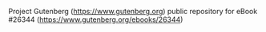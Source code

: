 Project Gutenberg (https://www.gutenberg.org) public repository for eBook #26344 (https://www.gutenberg.org/ebooks/26344)
